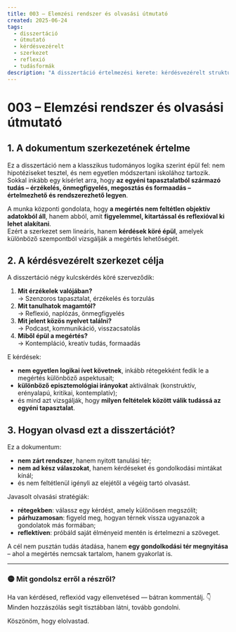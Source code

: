 ```yaml
---
title: 003 – Elemzési rendszer és olvasási útmutató
created: 2025-06-24
tags:
  - disszertáció
  - útmutató
  - kérdésvezérelt
  - szerkezet
  - reflexió
  - tudásformák
description: "A disszertáció értelmezési kerete: kérdésvezérelt struktúra, egyéni tapasztalat mint tudásforrás, és nyitott tanulási tér."
---
```


# 003 – Elemzési rendszer és olvasási útmutató

## 1. A dokumentum szerkezetének értelme

Ez a disszertáció nem a klasszikus tudományos logika szerint épül fel: nem hipotéziseket tesztel, és nem egyetlen módszertani iskolához tartozik.  
Sokkal inkább egy kísérlet arra, hogy **az egyéni tapasztalatból származó tudás – érzékelés, önmegfigyelés, megosztás és formaadás – értelmezhető és rendszerezhető legyen**.

A munka központi gondolata, hogy **a megértés nem feltétlen objektív adatokból áll**, hanem abból, amit **figyelemmel, kitartással és reflexióval ki lehet alakítani**.  
Ezért a szerkezet sem lineáris, hanem **kérdések köré épül**, amelyek különböző szempontból vizsgálják a megértés lehetőségét.

## 2. A kérdésvezérelt szerkezet célja

A disszertáció négy kulcskérdés köré szerveződik:

1. **Mit érzékelek valójában?**  
   → Szenzoros tapasztalat, érzékelés és torzulás  
2. **Mit tanulhatok magamtól?**  
   → Reflexió, naplózás, önmegfigyelés  
3. **Mit jelent közös nyelvet találni?**  
   → Podcast, kommunikáció, visszacsatolás  
4. **Miből épül a megértés?**  
   → Kontempláció, kreatív tudás, formaadás

E kérdések:
- **nem egyetlen logikai ívet követnek**, inkább rétegekként fedik le a megértés különböző aspektusait;
- **különböző episztemológiai irányokat** aktiválnak (konstruktív, erényalapú, kritikai, kontemplatív);
- és mind azt vizsgálják, hogy **milyen feltételek között válik tudássá az egyéni tapasztalat**.

## 3. Hogyan olvasd ezt a disszertációt?

Ez a dokumentum:
- **nem zárt rendszer**, hanem nyitott tanulási tér;
- **nem ad kész válaszokat**, hanem kérdéseket és gondolkodási mintákat kínál;
- és nem feltétlenül igényli az elejétől a végéig tartó olvasást.

Javasolt olvasási stratégiák:
- **rétegekben**: válassz egy kérdést, amely különösen megszólít;
- **párhuzamosan**: figyeld meg, hogyan térnek vissza ugyanazok a gondolatok más formában;
- **reflektíven**: próbáld saját élményeid mentén is értelmezni a szöveget.

A cél nem pusztán tudás átadása, hanem **egy gondolkodási tér megnyitása** – ahol a megértés nemcsak tartalom, hanem gyakorlat is.

---

### 🟡 Mit gondolsz erről a részről?

Ha van kérdésed, reflexiód vagy ellenvetésed — bátran kommentálj. 👇  
Minden hozzászólás segít tisztábban látni, tovább gondolni.

Köszönöm, hogy elolvastad.


